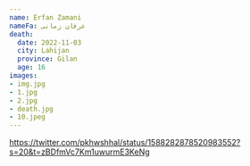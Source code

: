 ```yaml
---
name: Erfan Zamani
nameFa: عرفان زمانی
death:
  date: 2022-11-03
  city: Lahijan
  province: Gilan
  age: 16
images:
- img.jpg
- 1.jpg
- 2.jpg
- death.jpg
- 10.jpeg
---
```


https://twitter.com/pkhwshhal/status/1588282878520983552?s=20&t=zBDfmVc7Km1uwurmE3KeNg
